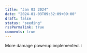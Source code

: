 ```yaml
---
title: "Jan 03 2024"
date: "2024-01-03T09:32:09+09:00"
draft: false
status: "seeding"
rssPermalink: true
comments: true
---
```


More damage powerup implemented.
<img src="/images/more damage.png" style="width: 5% !important;">